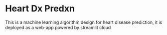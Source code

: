 # Heart Dx Predxn
 This is a machine learning algorithm design for heart disease prediction, it is deployed as a web-app powered by streamlit cloud
